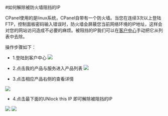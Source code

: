 
<!-- --- tag: cpanel IP -->
#如何解除被防火墙阻挡的IP

CPanel使用的是linux系统，CPanel自带有一个防火墙。当您在连续3次以上登陆FTP，控制面板密码输入错误时，防火墙会屏蔽您当前网络环境的IP地址，这样会对您的网站访问造成不必要的麻烦。被阻挡的IP我们可以在[客户中心](http://portal.51hosting.com)手动把它从列表中去除。

操作步骤如下：

 *   1.登陆到客户中心
![](http://ww4.sinaimg.cn/large/a74eed94jw1dz50olkp23j.jpg)

 *   2.点击我的产品与服务进入产品列表 
![](http://ww4.sinaimg.cn/large/a74e55b4jw1dzxzxy9pplj.jpg)

 *  3.点击相应产品右侧的查看详情

![](http://ww2.sinaimg.cn/large/a74ecc4cjw1dzxzpgmnb7j.jpg)

 *  4.点击最下面的UNlock this IP 即可解除被阻挡的IP

![](http://ww1.sinaimg.cn/large/a74e55b4jw1dzxzqalxfqj.jpg)
![](http://ww3.sinaimg.cn/large/a74ecc4cjw1dzxzqxbu61j.jpg)